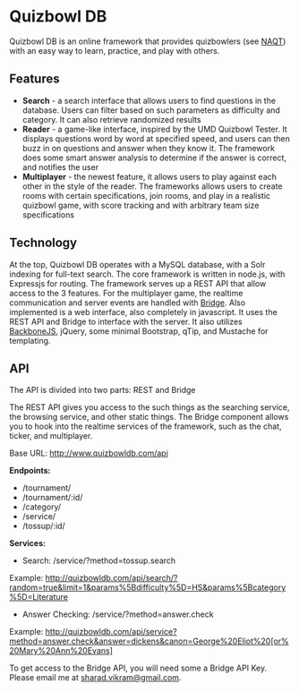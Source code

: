Quizbowl DB 
================

Quizbowl DB is an online framework that provides quizbowlers (see [NAQT](http://www.naqt.com)) with an easy way to learn, practice, and play with others.

Features
----------
* **Search** - a search interface that allows users to find questions in the database. Users can filter based on such parameters as difficulty and category. It can also retrieve randomized results
* **Reader** - a game-like interface, inspired by the UMD Quizbowl Tester. It displays questions word by word at specified speed, and users can then buzz in on questions and answer when they know it. The framework does some smart answer analysis to determine if the answer is correct, and notifies the user
* **Multiplayer** - the newest feature, it allows users to play against each other in the style of the reader. The frameworks allows users to create rooms with certain specifications, join rooms, and play in a realistic quizbowl game, with score tracking and with arbitrary team size specifications

Technology
---------
At the top, Quizbowl DB operates with a MySQL database, with a Solr indexing for full-text search. The core framework is written in node.js, with Expressjs for routing. The framework serves up a REST API that allow access to the 3 features. For the multiplayer game, the realtime communication and server events are handled with [Bridge](http://www.getbridge.com). Also implemented is a web interface, also completely in javascript. It uses the REST API and Bridge to interface with the server. It also utilizes [BackboneJS](http://www.backbonejs.org), jQuery, some minimal Bootstrap, qTip, and Mustache for templating.

API
--------
The API is divided into two parts: REST and Bridge

The REST API gives you access to the such things as the searching service, the browsing service, and other static things. The Bridge component allows you to hook into the realtime services of the framework, such as the chat, ticker, and multiplayer.

Base URL: http://www.quizbowldb.com/api

**Endpoints:**
* /tournament/
* /tournament/:id/
* /category/
* /service/
* /tossup/:id/

**Services:**

* Search: /service/?method=tossup.search

Example: http://quizbowldb.com/api/search/?random=true&limit=1&params%5Bdifficulty%5D=HS&params%5Bcategory%5D=Literature

* Answer Checking: /service/?method=answer.check

Example: http://quizbowldb.com/api/service?method=answer.check&answer=dickens&canon=George%20Eliot%20[or%20Mary%20Ann%20Evans]

To get access to the Bridge API, you will need some a Bridge API Key. Please email me at sharad.vikram@gmail.com.
